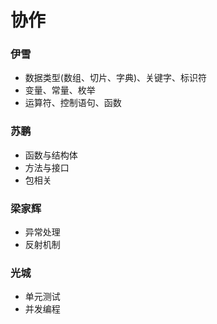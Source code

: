 # 协作

### 伊雪
- 数据类型(数组、切片、字典)、关键字、标识符
- 变量、常量、枚举
- 运算符、控制语句、函数
### 苏鹏
- 函数与结构体
- 方法与接口
- 包相关

### 梁家辉
- 异常处理
- 反射机制

### 光城
- 单元测试
- 并发编程

 
